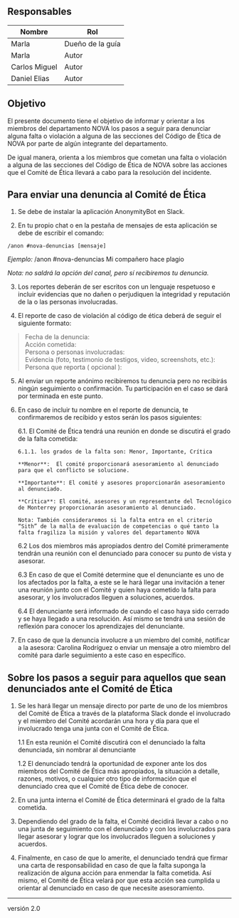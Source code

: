 ## Responsables 
| Nombre | Rol | 
| -------- | -------- | 
| Marla    | Dueño de la guía   | 
| Marla    | Autor     | 
| Carlos Miguel   | Autor     | 
| Daniel Elias    | Autor     | 

## Objetivo 
El presente documento tiene el objetivo de informar y orientar a los miembros del departamento NOVA los pasos a seguir para denunciar alguna falta o violación a alguna de las secciones del Código de Ética de NOVA por parte de algún integrante del departamento. 

De igual manera, orienta a los miembros que cometan una falta o violación a alguna de las secciones del Código de Ética de NOVA sobre las acciones que el Comité de Ética llevará a cabo para la resolución del incidente.

## Para enviar una denuncia al Comité de Ética

1. Se debe de instalar la aplicación AnonymityBot en Slack.

2. En tu propio chat o en la pestaña de mensajes de esta aplicación se debe de escribir el comando: 

`/anon #nova-denuncias [mensaje]`

_Ejemplo:_ /anon #nova-denuncias Mi compañero hace plagio

_Nota: no saldrá la opción del canal, pero sí recibiremos tu denuncia._

3. Los reportes deberán de ser escritos con un lenguaje respetuoso e incluir evidencias que no dañen o perjudiquen la integridad y reputación de la o las personas involucradas.

4. El reporte de caso de violación al código de ética deberá de seguir el siguiente formato:
 
> Fecha de la denuncia:  
> Acción cometida:  
> Persona o personas involucradas:  
> Evidencia (foto, testimonio de testigos, video, screenshots, etc.):  
> Persona que reporta ( opcional ):  

5. Al enviar un reporte anónimo recibiremos tu denuncia pero no recibirás ningún seguimiento o confirmación. Tu participación en el caso se dará por terminada en este punto.

6. En caso de incluir tu nombre en el reporte de denuncia, te confirmaremos de recibido y estos serán los pasos siguientes:
 
   6.1. El Comité de Ética tendrá una reunión en donde se discutirá el grado de la falta cometida:

       6.1.1. los grados de la falta son: Menor, Importante, Crítica

       **Menor**:  El comité proporcionará asesoramiento al denunciado para que el conflicto se solucione. 

       **Importante**: El comité y asesores proporcionarán asesoramiento al denunciado.

       **Crítica**: El comité, asesores y un representante del Tecnológico de Monterrey proporcionarán asesoramiento al denunciado.

       Nota: También consideraremos si la falta entra en el criterio “Sith” de la malla de evaluación de competencias o qué tanto la falta fragiliza la misión y valores del departamento NOVA

    6.2 Los dos miembros más apropiados dentro del Comité primeramente tendrán una reunión con el denunciado para conocer su punto de vista y asesorar.

    6.3 En caso de que el Comité determine que el denunciante es uno de los afectados por la falta, a este se le hará llegar una invitación a tener una reunión junto con el Comité y quien haya cometido la falta para asesorar, y los involucrados lleguen a soluciones, acuerdos. 

    6.4 El denunciante será informado de cuando el caso haya sido cerrado y se haya llegado a una resolución. Así mismo se tendrá una sesión de reflexión para conocer los aprendizajes del denunciante.

7. En caso de que la denuncia involucre a un miembro del comité, notificar a la asesora: Carolina Rodríguez o enviar un mensaje a otro miembro del comité para darle seguimiento a este caso en específico.

## Sobre los pasos a seguir para aquellos que sean denunciados ante el Comité de Ética

1. Se les hará llegar un mensaje directo por parte de uno de los miembros del Comité de Ética a través de la plataforma Slack donde el involucrado y el miembro del Comité acordarán una hora y día para que el involucrado tenga una junta con el Comité de Ética.

    1.1 En esta reunión el Comité discutirá con el denunciado la falta denunciada, sin nombrar al denunciante

    1.2 El denunciado tendrá la oportunidad de exponer ante los dos miembros del Comité de Ética más apropiados,  la situación a detalle, razones, motivos, o cualquier otro tipo de información que el denunciado crea que el Comité de Ética debe de conocer.

2. En una junta interna el Comité de Ética determinará el grado de la falta cometida.

3. Dependiendo del grado de la falta, el Comité decidirá llevar a cabo o no una junta de seguimiento con el denunciado y con los involucrados para llegar asesorar y lograr que los involucrados lleguen a soluciones y acuerdos.

4. Finalmente, en caso de que lo amerite, el denunciado tendrá que firmar una carta de responsabilidad en caso de que la falta suponga la realización de alguna acción para enmendar la falta cometida. Así mismo, el Comité de Ética velará por que esta acción sea cumplida u orientar al denunciado en caso de que necesite asesoramiento.

***
versión 2.0